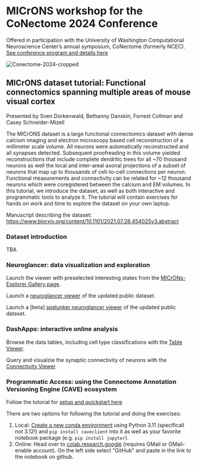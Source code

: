# MICrONS workshop for the CoNectome 2024 Conference

Offered in participation with the University of Washington Computational Neuroscience Center’s annual symposium, CoNectome (formerly NCEC). [See conference program and details here](https://compneuro.washington.edu/news-and-events/conectome-2024/)

![Conectome-2024-cropped](https://github.com/sdorkenw/MICrONS_workshop/assets/18294371/89144368-6ea1-4ef6-8f48-c1a63f4f4952)

## MICrONS dataset tutorial: Functional connectomics spanning multiple areas of mouse visual cortex
Presented by Sven Dorkenwald, Bethanny Danskin, Forrest Collman and Casey Schneider-Mizell

The MICrONS dataset is a large functional connectomics dataset with dense calcium imaging and electron microscopy based cell reconstruction of a millimeter scale volume. All neurons were automatically reconstructed and all synapses detected. Subsequent proofreading in this volume yielded reconstructions that include complete dendritic trees for all ~70 thousand neurons as well the local and inter-areal axonal projections of a subset of neurons that map up to thousands of cell-to-cell connections per neuron. Functional measurements and connectivity can be related for ~12 thousand neurons which were coregistered between the calcium and EM volumes. In this tutorial, we introduce the dataset, as well as both interactive and programmatic tools to analyze it. The tutorial will contain exercises for hands on work and time to explore the dataset on your own laptop.   

Manuscript describing the dataset: https://www.biorxiv.org/content/10.1101/2021.07.28.454025v3.abstract

### Dataset introduction

TBA

### Neuroglancer: data visualization and exploration

Launch the viewer with preselected interesting states from the [MICrONs-Explorer Gallery page](https://www.microns-explorer.org/gallery-mm3 ).

Launch a [neuroglancer viewer](https://neuroglancer.neuvue.io/?json_url=https://global.daf-apis.com/nglstate/api/v1/5773646117208064) of the updated public dataset.

Launch a [beta] [spelunker neuroglancer viewer](https://spelunker.cave-explorer.org/#!middleauth+https://global.daf-apis.com/nglstate/api/v1/4954638937751552) of the updated public dataset.

### DashApps: interactive online analysis

Browse the data tables, including cell type classifications with the [Table Viewer](https://minnie.microns-daf.com/dash/datastack/minnie65_public/apps/table_viewer/?datastack=%22minnie65_public%22).

Query and visualzie the synaptic connectivity of neurons with the [Connectivity Viewer](https://minnie.microns-daf.com/dash/datastack/minnie65_public/apps/connectivity/?anno-id=%22%22&id-type=%22root_id%22&mat-version=943&cell-type-table-dropdown=%22%22&datastack=%22minnie65_public%22)

### Programmatic Access: using the Connectome Annotation Versioning Engine (CAVE) ecosystem

Follow the tutorial for [setup and quickstart here](https://github.com/sdorkenw/MICrONS_workshop/blob/main/tutorials/ProgrammaticAccess.ipynb )

There are two options for following the tutorial and doing the exercises:
1. Local: [Create a new conda environment](https://conda.io/projects/conda/en/latest/user-guide/tasks/manage-environments.html#creating-an-environment-with-commands) using Python 3.11 (specificall not 3.12!) and `pip install caveclient` into it as well as your favorite notebook package (e.g. `pip install jupyter`).
2. Online: Head over to [colab.research.google](colab.research.google) (requires GMail or GMail-enable account). On the left side select "GitHub" and paste in the link to the notebook on github.
